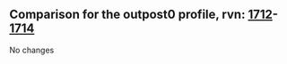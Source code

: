## Comparison for the outpost0 profile, rvn: [1712](https://github.com/PRO100KatYT/FortniteProfileRevisions/tree/main/profiles/outpost0/1712%20outpost0.json)-[1714](https://github.com/PRO100KatYT/FortniteProfileRevisions/tree/main/profiles/outpost0/1714%20outpost0.json)

No changes
